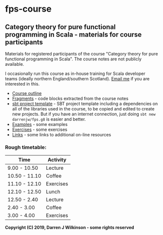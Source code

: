 # fps-course

## Category theory for pure functional programming in Scala - materials for course participants

Materials for registered participants of the course "Category theory for pure functional programming in Scala". The course notes are not publicly available.

I occasionally run this course as in-house training for Scala developer teams (ideally northern England/southern Scotland). [Email me](mailto:darrenjwilkinson@btinternet.com) if you are interested in this.

* [Course outline](Outline.md)
* [Fragments](fragments/) - code blocks extracted from the course notes
* [sbt project template](app-template/) - SBT project template including a dependencies on all of the libraries used in the course, to be copied and edited to create new projects. But if you have an internet connection, just doing `sbt new darrenjw/fps.g8` is easier and better.
* [Examples](examples/) - some examples
* [Exercises](exercises/Readme.md) - some exercises
* [Links](Links.md) - some links to additional on-line resources


### Rough timetable:

Time          | Activity
--------------|-----------
9.00 - 10.50  | Lecture
10.50 - 11.10 | Coffee
11.10 - 12.10 | Exercises
12.10 - 12.50 | Lunch
12.50 - 2.40  | Lecture
2.40 - 3.00   | Coffee
3.00 - 4.00   | Exercises


**Copyright (C) 2019, Darren J Wilkinson - some rights reserved**

